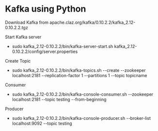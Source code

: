 # Kafka using Python

Download Kafka from apache.claz.org/kafka/0.10.2.2/kafka_2.12-0.10.2.2.tgz

Start Kafka  server 
* sudo kafka_2.12-0.10.2.2/bin/kafka-server-start.sh kafka_2.12-0.10.2.2/config/server.properties

Create Topic 
* sudo kafka_2.12-0.10.2.2/bin/kafka-topics.sh --create --zookeeper localhost:2181 --replication-factor 1  --partitions 1 --topic topicname

Consumer 
* sudo kafka_2.12-0.10.2.2/bin/kafka-console-consumer.sh --zookeeper localhost:2181 --topic testing --from-beginning

Producer 
* sudo kafka_2.12-0.10.2.2/bin/kafka-console-producer.sh --broker-list localhost:9092 --topic testing
